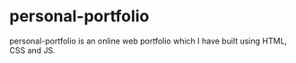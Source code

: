 # personal-portfolio
personal-portfolio is an online web portfolio which I have built using HTML, CSS and JS.
